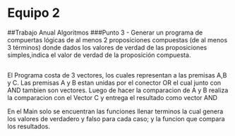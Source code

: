 # Equipo 2
##Trabajo Anual Algoritmos
###Punto 3 - Generar un programa de compuertas lógicas de al menos 2 proposiciones compuestas (de al menos 3 términos) donde dados los valores de verdad de las proposiciones simples,indica el valor de verdad de la proposición compuesta.
##

El Programa costa de 3 vectores, los cuales representan a las premisas A,B y C. 
Las premisas A y B estan unidas por el conector OR el cual junto con AND tambien son vectores. Luego de hacer la comparacion de A y B realiza la comparacion con el Vector C y entrega el resultado como vector AND

En el Main solo se encuentran las funciones llenar terminos la cual genera los valores de verdadero y falso para cada caso; y la funcion que compara los resultados.